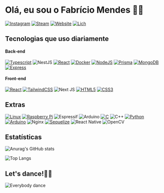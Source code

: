 
# Olá, eu sou o Fabrício Mendes 👋🏽
[![Instagram](https://img.shields.io/badge/Instagram-E4405F?style=for-the-badge&logo=instagram&logoColor=white)](https://www.instagram.com/fabriciomendes.exe/)
[![Steam](https://img.shields.io/badge/Steam-000000?style=for-the-badge&logo=steam&logoColor=white
)](https://steamcommunity.com/id/fabriciomendes/)
[![Website](https://img.shields.io/website-up-down-green-red/http/monip.org.svg)](https://fabriciomendes.pages.dev/)
[![Lich](https://img.shields.io/badge/Lich-online-green)](https://lich-dfq.pages.dev/)


## Tecnologias que uso diariamente 
#### Back-end
[![Typescript](https://img.shields.io/badge/Typescript-3178C6?style=for-the-badge&logo=typescript&logoColor=white)](https://www.typescriptlang.org/)
![NestJS](https://img.shields.io/badge/nestjs-%23E0234E.svg?style=for-the-badge&logo=nestjs&logoColor=white)
[![React](https://img.shields.io/badge/React-61DAFB?style=for-the-badge&logo=react&logoColor=white)](https://reactjs.org/)
[![Docker](https://img.shields.io/badge/Docker-2496ED?style=for-the-badge&logo=docker&logoColor=white)](https://www.docker.com/)
[![NodeJS](https://img.shields.io/badge/Node.js-339933?style=for-the-badge&logo=node.js&logoColor=white)](https://nodejs.org/en/)
[![Prisma](https://img.shields.io/badge/Prisma-00C48C?style=for-the-badge&logo=prisma&logoColor=white)](https://www.prisma.io/)
[![MongoDB](https://img.shields.io/badge/MongoDB-4EA94B?style=for-the-badge&logo=mongodb&logoColor=white)](https://www.mongodb.com/)
[![Express](https://img.shields.io/badge/Express-000000?style=for-the-badge&logo=express&logoColor=white)](https://expressjs.com/)

#### Front-end
[![React](https://img.shields.io/badge/React-61DAFB?style=for-the-badge&logo=react&logoColor=white)](https://reactjs.org/)
[![TailwindCSS](https://img.shields.io/badge/TailwindCSS-38B2AC?style=for-the-badge&logo=tailwindcss&logoColor=white)](https://tailwindcss.com/)
![Next JS](https://img.shields.io/badge/Next-black?style=for-the-badge&logo=next.js&logoColor=white)
[![HTML5](https://img.shields.io/badge/HTML5-E34F26?style=for-the-badge&logo=html5&logoColor=white)](https://developer.mozilla.org/en-US/docs/Web/HTML)
[![CSS3](https://img.shields.io/badge/CSS3-1572B6?style=for-the-badge&logo=css3&logoColor=white)](https://developer.mozilla.org/en-US/docs/Web/CSS)

## Extras
[![Linux](https://img.shields.io/badge/Linux-000000?style=for-the-badge&logo=linux&logoColor=white)](https://www.linux.org/)
[![Raspberry Pi](https://img.shields.io/badge/Raspberry%20Pi-CC0000?style=for-the-badge&logo=raspberrypi&logoColor=white)](https://www.raspberrypi.org/)
![Espressif](https://img.shields.io/badge/espressif-E7352C.svg?style=for-the-badge&logo=espressif&logoColor=white)
![Arduino](https://img.shields.io/badge/-Arduino-00979D?style=for-the-badge&logo=Arduino&logoColor=white)
[![C](https://img.shields.io/badge/C-000000?style=for-the-badge&logo=c&logoColor=white)](https://img.shields.io/badge/C-00599C?style=for-the-badge&logo=c&logoColor=white)
![C++](https://img.shields.io/badge/c++-%2300599C.svg?style=for-the-badge&logo=c%2B%2B&logoColor=white)
[![Python](https://img.shields.io/badge/Python-3776AB?style=for-the-badge&logo=python&logoColor=white)](https://www.python.org/)
[![Arduino](https://img.shields.io/badge/Arduino-00979D?style=for-the-badge&logo=arduino&logoColor=white)](https://www.arduino.cc/)
![Nginx](https://img.shields.io/badge/nginx-%23009639.svg?style=for-the-badge&logo=nginx&logoColor=white)
[![Sequelize](https://img.shields.io/badge/Sequelize-5357EC?style=for-the-badge&logo=sequelize&logoColor=white)](https://sequelize.org/)
![React Native](https://img.shields.io/badge/react_native-%2320232a.svg?style=for-the-badge&logo=react&logoColor=%2361DAFB)
![OpenCV](https://img.shields.io/badge/opencv-%23white.svg?style=for-the-badge&logo=opencv&logoColor=white)

## Estatísticas
![Anurag's GitHub stats](https://github-readme-stats.vercel.app/api?username=fafamendes&show_icons=true&hide=contribs,issues&theme=dark)

![Top Langs](https://github-readme-stats.vercel.app/api/top-langs/?username=fafamendes&layout=pie&theme=dark)


## Let's dance!🕺🏽
![Everybody dance](https://i.pinimg.com/originals/c1/b0/b4/c1b0b43ff8a2ed7a4f68aff8a9fc8974.gif)


